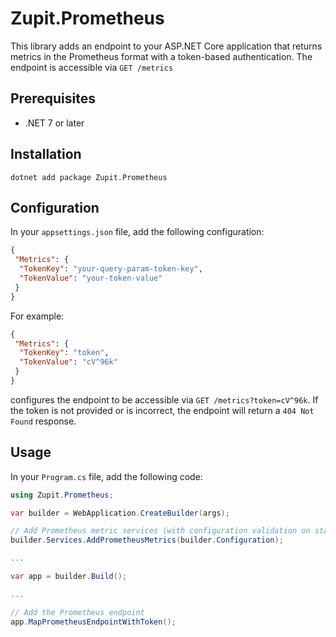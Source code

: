 # Zupit.Prometheus
This library adds an endpoint to your ASP.NET Core application that returns metrics in the Prometheus format with a token-based authentication.
The endpoint is accessible via `GET /metrics`

## Prerequisites
- .NET 7 or later

## Installation
```
dotnet add package Zupit.Prometheus
```

## Configuration
In your `appsettings.json` file, add the following configuration:
```json
{
 "Metrics": {
  "TokenKey": "your-query-param-token-key",
  "TokenValue": "your-token-value"
 }
}
```
For example:
```json
{
 "Metrics": {
  "TokenKey": "token",
  "TokenValue": "cV^96k"
 }
}
```
configures the endpoint to be accessible via `GET /metrics?token=cV^96k`.
If the token is not provided or is incorrect, the endpoint will return a `404 Not Found` response.

## Usage
In your `Program.cs` file, add the following code:
```csharp
using Zupit.Prometheus;

var builder = WebApplication.CreateBuilder(args);

// Add Prometheus metric services (with configuration validation on start)
builder.Services.AddPrometheusMetrics(builder.Configuration);

...

var app = builder.Build();

...

// Add the Prometheus endpoint
app.MapPrometheusEndpointWithToken();
```
